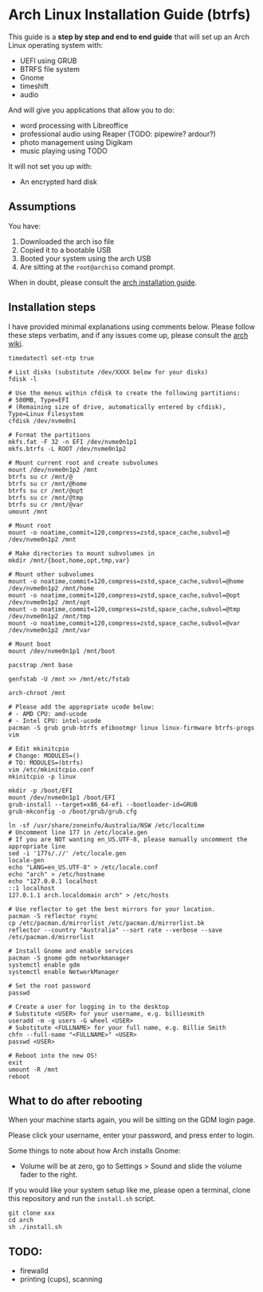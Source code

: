 # Arch Linux Installation Guide (btrfs)

This guide is a **step by step and end to end guide** that will set up an Arch Linux operating system with:

- UEFI using GRUB
- BTRFS file system
- Gnome
- timeshift
- audio

And will give you applications that allow you to do:

- word processing with Libreoffice
- professional audio using Reaper (TODO: pipewire? ardour?)
- photo management using Digikam
- music playing using TODO

It will not set you up with:

- An encrypted hard disk

## Assumptions

You have:

1. Downloaded the arch iso file
2. Copied it to a bootable USB
3. Booted your system using the arch USB
4. Are sitting at the `root@archiso` comand prompt.

When in doubt, please consult the [arch installation guide](https://wiki.archlinux.org/title/Installation_guide).

## Installation steps

I have provided minimal explanations using comments below. Please follow these steps verbatim, and if any issues come up, please consult the [arch wiki](https://wiki.archlinux.org/).

```
timedatectl set-ntp true

# List disks (substitute /dev/XXXX below for your disks)
fdisk -l

# Use the menus within cfdisk to create the following partitions:
# 500MB, Type=EFI
# (Remaining size of drive, automatically entered by cfdisk), Type=Linux Filesystem
cfdisk /dev/nvme0n1

# Format the partitions
mkfs.fat -F 32 -n EFI /dev/nvme0n1p1
mkfs.btrfs -L ROOT /dev/nvme0n1p2

# Mount current root and create subvolumes
mount /dev/nvme0n1p2 /mnt
btrfs su cr /mnt/@
btrfs su cr /mnt/@home
btrfs su cr /mnt/@opt
btrfs su cr /mnt/@tmp
btrfs su cr /mnt/@var
umount /mnt

# Mount root
mount -o noatime,commit=120,compress=zstd,space_cache,subvol=@ /dev/nvme0n1p2 /mnt

# Make directories to mount subvolumes in
mkdir /mnt/{boot,home,opt,tmp,var}

# Mount other subvolumes
mount -o noatime,commit=120,compress=zstd,space_cache,subvol=@home /dev/nvme0n1p2 /mnt/home
mount -o noatime,commit=120,compress=zstd,space_cache,subvol=@opt /dev/nvme0n1p2 /mnt/opt
mount -o noatime,commit=120,compress=zstd,space_cache,subvol=@tmp /dev/nvme0n1p2 /mnt/tmp
mount -o noatime,commit=120,compress=zstd,space_cache,subvol=@var /dev/nvme0n1p2 /mnt/var

# Mount boot
mount /dev/nvme0n1p1 /mnt/boot

pacstrap /mnt base

genfstab -U /mnt >> /mnt/etc/fstab

arch-chroot /mnt

# Please add the appropriate ucode below:
# - AMD CPU: amd-ucode
# - Intel CPU: intel-ucode
pacman -S grub grub-btrfs efibootmgr linux linux-firmware btrfs-progs vim

# Edit mkinitcpio
# Change: MODULES=()
# TO: MODULES=(btrfs) 
vim /etc/mkinitcpio.conf
mkinitcpio -p linux

mkdir -p /boot/EFI
mount /dev/nvme0n1p1 /boot/EFI
grub-install --target=x86_64-efi --bootloader-id=GRUB
grub-mkconfig -o /boot/grub/grub.cfg

ln -sf /usr/share/zoneinfo/Australia/NSW /etc/localtime
# Uncomment line 177 in /etc/locale.gen
# If you are NOT wanting en_US.UTF-8, please manually uncomment the appropriate line
sed -i '177s/.//' /etc/locale.gen
locale-gen
echo "LANG=en_US.UTF-8" > /etc/locale.conf
echo "arch" > /etc/hostname
echo "127.0.0.1 localhost 
::1 localhost
127.0.1.1 arch.localdomain arch" > /etc/hosts

# Use reflector to get the best mirrors for your location.
pacman -S reflector rsync
cp /etc/pacman.d/mirrorlist /etc/pacman.d/mirrorlist.bk
reflector --country "Australia" --sort rate --verbose --save /etc/pacman.d/mirrorlist

# Install Gnome and enable services
pacman -S gnome gdm networkmanager
systemctl enable gdm
systemctl enable NetworkManager

# Set the root password
passwd

# Create a user for logging in to the desktop
# Substitute <USER> for your username, e.g. billiesmith
useradd -m -g users -G wheel <USER>
# Substitute <FULLNAME> for your full name, e.g. Billie Smith
chfn --full-name "<FULLNAME>" <USER>
passwd <USER>

# Reboot into the new OS!
exit
umount -R /mnt
reboot
```

## What to do after rebooting

When your machine starts again, you will be sitting on the GDM login page.

Please click your username, enter your password, and press enter to login.

Some things to note about how Arch installs Gnome:

- Volume will be at zero, go to Settings > Sound and slide the volume fader to the right.

If you would like your system setup like me, please open a terminal, clone this repository and run the `install.sh` script.

```
git clone xxx
cd arch
sh ./install.sh
```


## TODO:

- firewalld
- printing (cups), scanning
